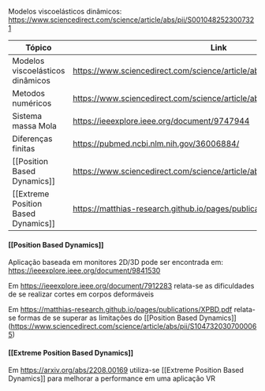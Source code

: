 Modelos viscoelásticos dinâmicos:
https://www.sciencedirect.com/science/article/abs/pii/S0010482523007321


| **Tópico**                          | **Link**                                                                |
| ----------------------------------- | ----------------------------------------------------------------------- |
| Modelos viscoelásticos dinâmicos    | https://www.sciencedirect.com/science/article/abs/pii/S0010482523007321 |
| Metodos numéricos                   | https://www.sciencedirect.com/science/article/abs/pii/S0010482522005728 |
| Sistema massa Mola                  | https://ieeexplore.ieee.org/document/9747944                            |
| Diferenças finitas                  | https://pubmed.ncbi.nlm.nih.gov/36006884/                               |
| [[Position Based Dynamics]]         | https://www.sciencedirect.com/science/article/abs/pii/S1047320307000065 |
| [[Extreme Position Based Dynamics]] | https://matthias-research.github.io/pages/publications/XPBD.pdf         |
#### [[Position Based Dynamics]]
Aplicação baseada em monitores 2D/3D pode ser encontrada em:
https://ieeexplore.ieee.org/document/9841530

Em https://ieeexplore.ieee.org/document/7912283 relata-se as dificuldades de se realizar cortes em corpos deformáveis

Em https://matthias-research.github.io/pages/publications/XPBD.pdf relata-se formas de se superar as limitações do [[Position Based Dynamics]] (https://www.sciencedirect.com/science/article/abs/pii/S1047320307000065) 

#### [[Extreme Position Based Dynamics]]

Em https://arxiv.org/abs/2208.00169 utiliza-se [[Extreme Position Based Dynamics]] para melhorar a performance em uma aplicação VR 

